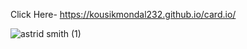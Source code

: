 Click Here- https://kousikmondal232.github.io/card.io/

![astrid smith (1)](https://github.com/KousikMondal232/card.io/assets/170124872/4c9ae47d-b30b-479f-a4a7-c5d8288deea0)
